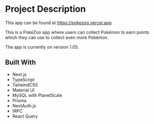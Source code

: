 # Project Description

This app can be found at https://pokezoo.vercel.app

This is a PokéZoo app where users can collect Pokémon to earn points which they can use to collect even more Pokémon.

The app is currently on version 1.05.

## Built With

- Next.js
- TypeScript
- TailwindCSS
- Material UI
- MySQL with PlanetScale
- Prisma
- NextAuth.js
- tRPC
- React Query
